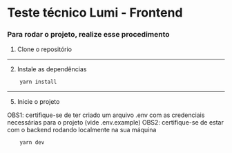 # Teste técnico Lumi - Frontend

### Para rodar o projeto, realize esse procedimento

1. Clone o repositório

---

2. Instale as dependências

```bash
    yarn install
```

---

5. Inicie o projeto

OBS1: certifique-se de ter criado um arquivo .env com as credenciais necessárias para o projeto (vide .env.example)
OBS2: certifique-se de estar com o backend rodando localmente na sua máquina

```bash
    yarn dev
```
